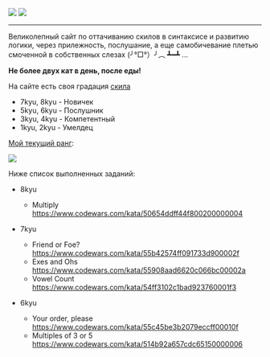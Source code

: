 
![](https://www.codewars.com/assets/logos/logo-square-red-big-c74ae0e7a89b33acd3beb1f08229630391934650e3bbd30ddc40e8be5bbfc71e.png)
![](https://s8.hostingkartinok.com/uploads/images/2019/02/f4f07a3ac1e9d598d237fca3c81aabb4.jpg)

---

Великолепный сайт по оттачиванию скилов в синтаксисе и развитию логики, через прилежность, послушание, а еще самобичевание плетью смоченной в собственных слезах (╯°□°）╯︵ ┻━┻ ...

**Не более двух кат в день, после еды!**

На сайте есть своя градация [скила](https://www.codewars.com/about)

- 7kyu, 8kyu - Новичек
- 5kyu, 6kyu - Послушник
- 3kyu, 4kyu - Компетентный
- 1kyu, 2kyu - Умелдец

[Мой текущий ранг](https://www.codewars.com/users/alexeykiruhin):

<img src=https://www.codewars.com/users/alexeykiruhin/badges/large>

Ниже список выполненных заданий:

- 8kyu
  - Multiply https://www.codewars.com/kata/50654ddff44f800200000004

- 7kyu
  - Friend or Foe? https://www.codewars.com/kata/55b42574ff091733d900002f
  - Exes and Ohs https://www.codewars.com/kata/55908aad6620c066bc00002a
  - Vowel Count https://www.codewars.com/kata/54ff3102c1bad923760001f3

- 6kyu
  - Your order, please https://www.codewars.com/kata/55c45be3b2079eccff00010f
  - Multiples of 3 or 5 https://www.codewars.com/kata/514b92a657cdc65150000006
